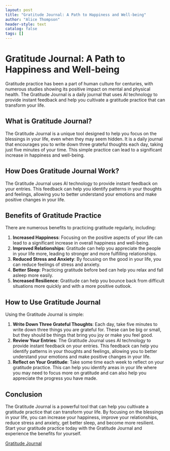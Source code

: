 ```yaml
---
layout: post
title: "Gratitude Journal: A Path to Happiness and Well-being"
author: "Alice Thompson"
header-style: text
catalog: false
tags: []
---
```


# Gratitude Journal: A Path to Happiness and Well-being

Gratitude practice has been a part of human culture for centuries, with numerous studies showing its positive impact on mental and physical health. The Gratitude Journal is a daily journal that uses AI technology to provide instant feedback and help you cultivate a gratitude practice that can transform your life.

## What is Gratitude Journal?

The Gratitude Journal is a unique tool designed to help you focus on the blessings in your life, even when they may seem hidden. It is a daily journal that encourages you to write down three grateful thoughts each day, taking just five minutes of your time. This simple practice can lead to a significant increase in happiness and well-being.

## How Does Gratitude Journal Work?

The Gratitude Journal uses AI technology to provide instant feedback on your entries. This feedback can help you identify patterns in your thoughts and feelings, allowing you to better understand your emotions and make positive changes in your life.

## Benefits of Gratitude Practice

There are numerous benefits to practicing gratitude regularly, including:

1. **Increased Happiness**: Focusing on the positive aspects of your life can lead to a significant increase in overall happiness and well-being.
2. **Improved Relationships**: Gratitude can help you appreciate the people in your life more, leading to stronger and more fulfilling relationships.
3. **Reduced Stress and Anxiety**: By focusing on the good in your life, you can reduce feelings of stress and anxiety.
4. **Better Sleep**: Practicing gratitude before bed can help you relax and fall asleep more easily.
5. **Increased Resilience**: Gratitude can help you bounce back from difficult situations more quickly and with a more positive outlook.

## How to Use Gratitude Journal

Using the Gratitude Journal is simple:

1. **Write Down Three Grateful Thoughts**: Each day, take five minutes to write down three things you are grateful for. These can be big or small, but they should be things that bring you joy or make you feel good.
2. **Review Your Entries**: The Gratitude Journal uses AI technology to provide instant feedback on your entries. This feedback can help you identify patterns in your thoughts and feelings, allowing you to better understand your emotions and make positive changes in your life.
3. **Reflect on Your Gratitude**: Take some time each week to reflect on your gratitude practice. This can help you identify areas in your life where you may need to focus more on gratitude and can also help you appreciate the progress you have made.

## Conclusion

The Gratitude Journal is a powerful tool that can help you cultivate a gratitude practice that can transform your life. By focusing on the blessings in your life, you can increase your happiness, improve your relationships, reduce stress and anxiety, get better sleep, and become more resilient. Start your gratitude practice today with the Gratitude Journal and experience the benefits for yourself.

[Gratitude Journal](https://www.example.com)